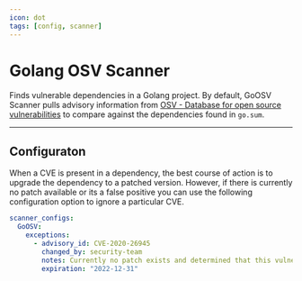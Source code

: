 ```yaml
---
icon: dot
tags: [config, scanner]
---
```

# Golang OSV Scanner

Finds vulnerable dependencies in a Golang project. By default, GoOSV Scanner pulls advisory information from [OSV - Database for open source vulnerabilities](https://osv.dev/) to compare against the dependencies found in `go.sum`.

---
## Configuraton

When a CVE is present in a dependency, the best course of action is to upgrade the dependency to a patched version. However, if there is currently no patch available or its a false positive you can use the following configuration option to ignore a particular CVE.

```yaml salus.yml
scanner_configs:
  GoOSV:
    exceptions:
      - advisory_id: CVE-2020-26945
        changed_by: security-team
        notes: Currently no patch exists and determined that this vulnerability is not exploitable.
        expiration: "2022-12-31"
```

